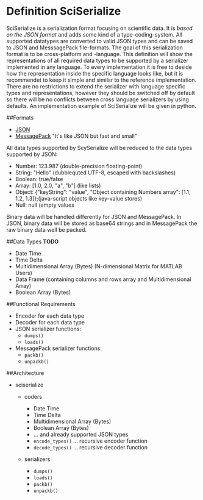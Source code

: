 # Definition SciSerialize
SciSerialize is a serialization format focusing on scientific data. It is *based on the JSON format* and adds some kind of a type-coding-system. All supported datatypes are converted to valid JSON types and can be saved to JSON and MesssagePack file-formats. The goal of this serialization format is to be cross-platform and -language.
This definition will show the representations of all required data types to be supported by a serializer implemented in any language.
To every implementation it is free to deside how the representation inside the specific language looks like, but it is recommendet to keep it simple and similar to the reference implementation. There are no restrictions to extend the serializer with language specific types and representations, however they should be switched off by default so there will be no conflicts between cross language serializers by using defaults. An implementation example of SciSerialize will be given in python.

##Formats

+ [JSON](https://www.json.com/)
+ [MessagePack](http://msgpack.org/) "It's like JSON but fast and small"

All data types supported by ScySerialize will be reduced to the data types supported by JSON:

+ Number: 123.987 (double-precision floating-point)
+ String: "Hello" (dubblequted UTF-8, escaped with backslashes) 
+ Boolean: true/false
+ Array: [1.0, 2.0, "a", "b"] (like lists)
+ Object: {"keyString": "value", "Object containing Numbers array": [1.1, 1.2, 1.3]};(java-script objects like key-value stores)
+ Null: null (empty values

Binary data will be handled differently for JSON and MessagePack. In JSON, binary data will be stored as base64 strings and in MessagePack the raw binary data well be packed.

##Data Types
**TODO**
+ Date Time
+ Time Delta
+ Multidimensional Array (Bytes) (N-dimensional Matrix for MATLAB Users)
+ Data Frame (containing columns and rows array and Multidimensional Array)
+ Boolean Array (Bytes)

##Functional Requirements

+ Encoder for each data type
+ Decoder for each data type
+ JSON serializer functions:
  + `dumps()`
  + `loads()`
+ MessagePack serializer functions:
  + `packb()`
  + `unpackb()`

##Architecture

+ sciserialize
  + coders
    + Date Time
    + Time Delta
    + Multidimensional Array (Bytes)
    + Boolean Array (Bytes)
    + ... and already supported JSON types
    + `encode_types()` ... recursive encoder function
    + `decode_types()` ... recursive decoder function
    
  + serializers
    + `dumps()`
    + `loads()`
    + `packb()`
    + `unpackb()`
